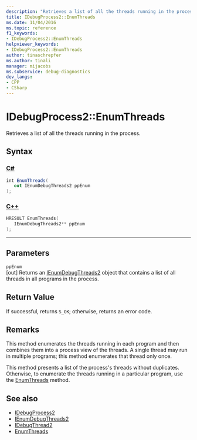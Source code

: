```yaml
---
description: "Retrieves a list of all the threads running in the process."
title: IDebugProcess2::EnumThreads
ms.date: 11/04/2016
ms.topic: reference
f1_keywords:
- IDebugProcess2::EnumThreads
helpviewer_keywords:
- IDebugProcess2::EnumThreads
author: tinaschrepfer
ms.author: tinali
manager: mijacobs
ms.subservice: debug-diagnostics
dev_langs:
- CPP
- CSharp
---
```

# IDebugProcess2::EnumThreads

Retrieves a list of all the threads running in the process.

## Syntax

### [C#](#tab/csharp)
```csharp
int EnumThreads(
   out IEnumDebugThreads2 ppEnum
);
```
### [C++](#tab/cpp)
```cpp
HRESULT EnumThreads(
   IEnumDebugThreads2** ppEnum
);
```
---

## Parameters
`ppEnum`\
[out] Returns an [IEnumDebugThreads2](../../../extensibility/debugger/reference/ienumdebugthreads2.md) object that contains a list of all threads in all programs in the process.

## Return Value
 If successful, returns `S_OK`; otherwise, returns an error code.

## Remarks
 This method enumerates the threads running in each program and then combines them into a process view of the threads. A single thread may run in multiple programs; this method enumerates that thread only once.

 This method presents a list of the process's threads without duplicates. Otherwise, to enumerate the threads running in a particular program, use the [EnumThreads](../../../extensibility/debugger/reference/idebugprogram2-enumthreads.md) method.

## See also
- [IDebugProcess2](../../../extensibility/debugger/reference/idebugprocess2.md)
- [IEnumDebugThreads2](../../../extensibility/debugger/reference/ienumdebugthreads2.md)
- [IDebugThread2](../../../extensibility/debugger/reference/idebugthread2.md)
- [EnumThreads](../../../extensibility/debugger/reference/idebugprogram2-enumthreads.md)
